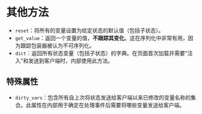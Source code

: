 # 其他方法

* `reset`：将所有的变量设置为给定状态的默认值（包括子状态）。
* `get_value`：返回一个变量的值，**不跟踪其变化**。这在序列化中非常有用，因为跟踪包装器被认为不可序列化。
* `dict`：返回所有状态变量（包括子状态）的字典。在页面首次加载并需要"注入"和发送到客户端时，内部使用此方法。

## 特殊属性

* `dirty_vars`：包含所有自上次将状态发送给客户端以来已修改的变量名称的集合。此属性在内部用于确定在处理事件后需要将哪些变量发送给客户端。

